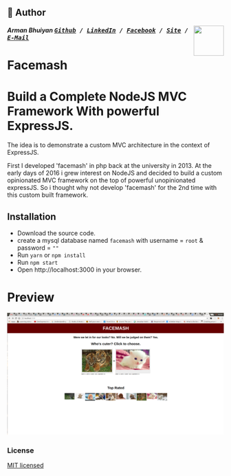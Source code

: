 ## 📝 Author
[<img src="https://media.licdn.com/dms/image/C5103AQE3SdZqmIyW0A/profile-displayphoto-shrink_200_200/0?e=1533168000&v=beta&t=reTZbwaCbB9R9V47Q9XiBGgGpY6_dS0KSK_gA8WsVCc" align="right" height="70" width="70">](http://armanbhuiyan.com)

##### Arman Bhuiyan <kbd>[Github](https://github.com/arman37) / [LinkedIn](https://www.linkedin.com/in/arman-bhuiyan) / [Facebook](https://www.facebook.com/arman.it37) / [Site](http://armanbhuiyan.com) /  [E-Mail](mailto:arman.it37@gmail.com)</kbd>

Facemash
==================================
Build a Complete NodeJS MVC Framework With powerful ExpressJS.
======================

The idea is to demonstrate a custom MVC architecture in the context of ExpressJS.

First I developed 'facemash' in php back at the university in 2013.
At the early days of 2016 i grew interest on NodeJS and decided to build a custom opinionated MVC framework on the top of powerful unopinionated expressJS.
So i thought why not develop 'facemash' for the 2nd time with this custom built framework.

## Installation

  - Download the source code.
  - create a mysql database named `facemash` with username = `root` & password = `""`
  - Run `yarn` or `npm install`
  - Run `npm start`
  - Open http://localhost:3000 in your browser.

Preview
========
![Screenshot](/screenshots/screenshot.png)

### License

[MIT licensed](./LICENSE)
